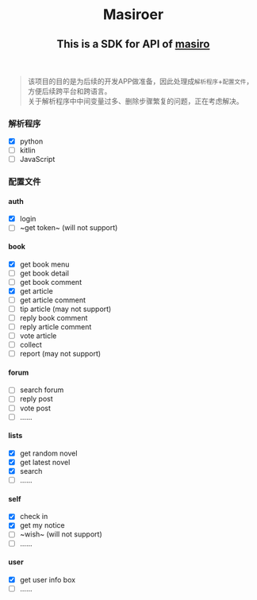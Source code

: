 # <p align="center">Masiroer</p>
## <p align="center">This is a SDK for API of [masiro](masiro.me)</p>
</br>

> 该项目的目的是为后续的开发APP做准备，因此处理成`解析程序`+`配置文件`，方便后续跨平台和跨语言。  
> 关于解析程序中中间变量过多、删除步骤繁复的问题，正在考虑解决。  

### 解析程序
- [x] python  
- [ ] kitlin  
- [ ] JavaScript

### 配置文件
#### auth
- [x] login
- [ ] ~get token~ (will not support)

#### book
- [x] get book menu
- [ ] get book detail
- [ ] get book comment
- [x] get article
- [ ] get article comment
- [ ] tip article (may not support)
- [ ] reply book comment
- [ ] reply article comment
- [ ] vote article
- [ ] collect
- [ ] report (may not support)

#### forum
- [ ] search forum
- [ ] reply post
- [ ] vote post
- [ ] ......

#### lists
- [x] get random novel
- [x] get latest novel
- [x] search
- [ ] ......

#### self
- [x] check in
- [x] get my notice
- [ ] ~wish~ (will not support)
- [ ] ......

#### user
- [x] get user info box
- [ ] ......
